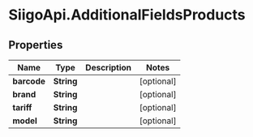 # SiigoApi.AdditionalFieldsProducts

## Properties

Name | Type | Description | Notes
------------ | ------------- | ------------- | -------------
**barcode** | **String** |  | [optional] 
**brand** | **String** |  | [optional] 
**tariff** | **String** |  | [optional] 
**model** | **String** |  | [optional] 


